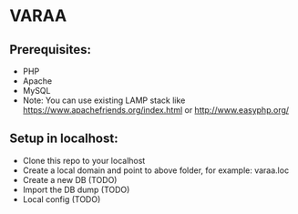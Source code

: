 VARAA
=====

Prerequisites:
-------------
- PHP
- Apache
- MySQL
- Note: You can use existing LAMP stack like https://www.apachefriends.org/index.html or http://www.easyphp.org/


Setup in localhost:
-------------------
- Clone this repo to your localhost
- Create a local domain and point to above folder, for example: varaa.loc
- Create a new DB (TODO)
- Import the DB dump (TODO)
- Local config (TODO)